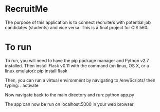 # RecruitMe
The purpose of this application is to connect recruiters with potential job candidates (students) and vice versa. This is a final project for CIS 560.

# To run
To run, you will need to have the pip package manager and Python v2.7 installed. Then install Flask v0.11 with the command (on linux, OS X, or a linux emulator):
pip install flask

Then, you can run a virtual environment by navigating to /env/Scripts/ then typing:
. activate

Now navigate back to the main directory and run:
python app.py

The app can now be run on localhost:5000 in your web browser.
